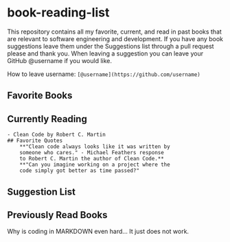 # book-reading-list

This repository contains all my favorite, current, and read 
in past books that are relevant to software engineering and 
development. If you have any book suggestions leave them 
under the Suggestions list through a pull request please 
and thank you. When leaving a suggestion you can leave your 
GitHub @username if you would like.

How to leave username: `[@username](https://github.com/username)`

## Favorite Books

## Currently Reading
	- Clean Code by Robert C. Martin
	## Favorite Quotes
		**"Clean code always looks like it was written by
		someone who cares." - Michael Feathers response
		to Robert C. Martin the author of Clean Code.**
		**"Can you imagine working on a project where the
		code simply got better as time passed?"
## Suggestion List 

## Previously Read Books

Why is coding in MARKDOWN even hard... It just does not work.
